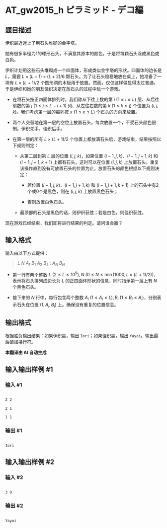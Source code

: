 # AT_gw2015_h ピラミッド - デコ編

## 题目描述

伊织最近迷上了用石头堆砌的金字塔。

她有很多半径为1的球形石头，不满意其原本的颜色，于是将每颗石头涂成黑色或白色。

伊织计划用这些石头堆砌成一个四面体，形成类似金字塔的形状。四面体的边长是 $L$，需要 $L \times (L+1) \times (L+2) / 6$ 颗石头。为了让石头稳稳地放在桌上，她准备了一块有 $L \times (L+1) / 2$ 个圆形洞的木板用于放置。然而，仅仅这样做显得太过普通，于是伊织和她的朋友佳织决定在放石头的过程中玩一个游戏。

- 在将石头按正四面体排列时，我们称从下往上数的第 $i\ (1 \le i \le L)$ 层、从后往前数的第 $j\ (1 \le j \le L-i+1)$ 列、从左往右数的第 $k\ (1 \le k \le j)$ 个位置为 $(i, j, k)$。我们考虑第一层的每列按 $x\ (1 \le x \le L)$ 个石头的方向来放置。
- 两个人交替地在第一层的空位上放置石头，每次放置一个，不受石头颜色限制。伊织先手，佳织后手。
- 在第一层的所有 $L \times (L+1) / 2$ 个位置上都放满石头后，游戏结束，结果按照以下规则判定：
  - 从第二层到第 $L$ 层的位置 $(i, j, k)$，如果位置 $(i-1, j, k)$、$(i-1, j+1, k)$ 和 $(i-1, j+1, k+1)$ 上都有石头，这时可以在位置 $(i, j, k)$ 上放置石头。重复该操作直到没有可放置石头的位置为止。放置石头的颜色根据以下规则决定：
      - 若位置 $(i-1, j, k)$、$(i-1, j+1, k)$ 和 $(i-1, j+1, k+1)$ 上的石头中有2个或0个是黑色，则在 $(i, j, k)$ 上放置黑色石头；
      - 否则放置白色石头。
  - 最顶部的石头是黑色的话，则伊织获胜；若是白色，则佳织获胜。

现在游戏已经结束，我们即将进行结果的判定。请问谁会赢？

## 输入格式

输入由以下方式提供：

> $L$ $N$ $A_1$ $B_1$ $A_2$ $B_2$ : $A_N$ $B_N$

- 第一行有两个整数 $L\ (2 \le L \le 10^9), N\ (0 \le N \le \min(1000, L \times (L+1) / 2))$，表示将石头排列成边长为 $L$ 的正四面体形状的信息，同时指示第一层上有 $N$ 个黑色石头。
- 接下来的 $N$ 行中，每行包含两个整数 $A_i\ (1 \le A_i \le L), B_i\ (1 \le B_i \le A_i)$，分别表示石头在位置 $(1, A_i, B_i)$ 上。确保没有重复的位置信息。

## 输出格式

根据胜负输出结果：如果伊织赢，输出 `Iori`；如果佳织赢，输出 `Yayoi`。输出最后请加换行符。

 **本翻译由 AI 自动生成**

## 输入输出样例 #1

### 输入 #1

```
2 2
2 1
1 1
```

### 输出 #1

```
Iori
```

## 输入输出样例 #2

### 输入 #2

```
3 0
```

### 输出 #2

```
Yayoi
```